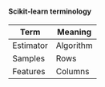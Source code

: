 #### Scikit-learn terminology

|Term|Meaning|
|---|---|
|Estimator|Algorithm|
|Samples|Rows|
|Features|Columns|
